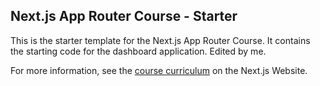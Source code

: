 ## Next.js App Router Course - Starter

This is the starter template for the Next.js App Router Course. It contains the starting code for the dashboard application. Edited by me.

For more information, see the [course curriculum](https://nextjs.org/learn) on the Next.js Website.
